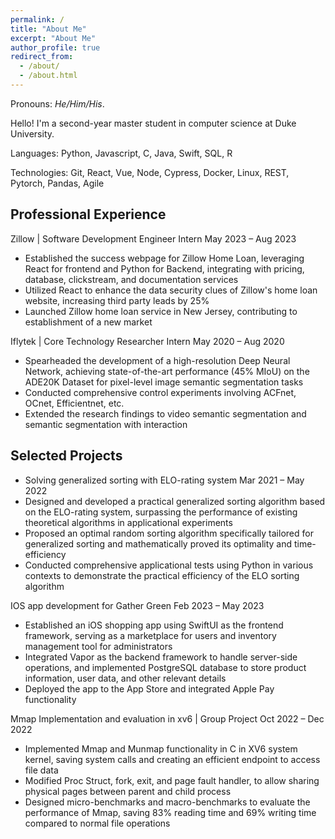 ```yaml
---
permalink: /
title: "About Me"
excerpt: "About Me"
author_profile: true
redirect_from: 
  - /about/
  - /about.html
---
```


Pronouns: *He/Him/His*.


Hello! I'm a second-year master student in computer science at Duke University.

Languages: Python, Javascript, C, Java, Swift, SQL, R

Technologies: Git, React, Vue, Node, Cypress, Docker, Linux, REST, Pytorch, Pandas, Agile

Professional Experience
------------
Zillow | Software Development Engineer Intern                                                     May 2023 – Aug 2023
- Established the success webpage for Zillow Home Loan, leveraging React for frontend and Python for Backend, integrating with pricing, database, clickstream, and documentation services
- Utilized React to enhance the data security clues of Zillow's home loan website, increasing third party leads by 25%
- Launched Zillow home loan service in New Jersey, contributing to establishment of a new market

Iflytek | Core Technology Researcher Intern                                                           May 2020 – Aug 2020
- Spearheaded the development of a high-resolution Deep Neural Network, achieving state-of-the-art performance (45% MIoU) on the ADE20K Dataset for pixel-level image semantic segmentation tasks
- Conducted comprehensive control experiments involving ACFnet, OCnet, Efficientnet, etc. 
- Extended the research findings to video semantic segmentation and semantic segmentation with interaction


Selected Projects 
--------------
- Solving generalized sorting with ELO-rating system                                             Mar 2021 – May 2022
- Designed and developed a practical generalized sorting algorithm based on the ELO-rating system, surpassing the performance of existing theoretical algorithms in applicational experiments
- Proposed an optimal random sorting algorithm specifically tailored for generalized sorting and mathematically proved its optimality and time-efficiency
- Conducted comprehensive applicational tests using Python in various contexts to demonstrate the practical efficiency of the ELO sorting algorithm

IOS app development for Gather Green                                                                  Feb 2023 – May 2023
- Established an iOS shopping app using SwiftUI as the frontend framework, serving as a marketplace for users and inventory management tool for administrators
- Integrated Vapor as the backend framework to handle server-side operations, and implemented PostgreSQL database to store product information, user data, and other relevant details
- Deployed the app to the App Store and integrated Apple Pay functionality

Mmap Implementation and evaluation in xv6 | Group Project                               Oct 2022 – Dec 2022                                                                
- Implemented Mmap and Munmap functionality in C in XV6 system kernel, saving system calls and creating an efficient endpoint to access file data
- Modified Proc Struct, fork, exit, and page fault handler, to allow sharing physical pages between parent and child process
- Designed micro-benchmarks and macro-benchmarks to evaluate the performance of Mmap, saving 83% reading time and 69% writing time compared to normal file operations